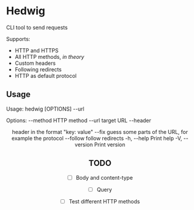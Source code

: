 # Hedwig

CLI tool to send requests

Supports:
- HTTP and HTTPS
- All HTTP methods, *in theory*
- Custom headers
- Following redirects
- HTTP as default protocol

## Usage

Usage: hedwig [OPTIONS] --url <URL>

Options:
      --method <METHOD>  HTTP method
      --url <URL>        target URL
      --header <HEADER>  header in the format "key: value"
      --fix              guess some parts of the URL, for example the protocol
      --follow           follow redirects
  -h, --help             Print help
  -V, --version          Print version

## TODO
- [ ] Body and content-type
- [ ] Query
- [ ] Test different HTTP methods

